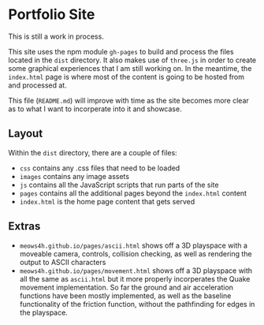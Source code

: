 # Portfolio Site
This is still a work in process.

This site uses the npm module `gh-pages` to build and process the files located in the `dist` directory. It also makes use of `three.js` in order to create some graphical experiences that I am still working on. In the meantime, the `index.html` page is where most of the content is going to be hosted from and processed at.

This file (`README.md`) will improve with time as the site becomes more clear as to what I want to incorperate into it and showcase.

## Layout
Within the `dist` directory, there are a couple of files:
- `css` contains any .css files that need to be loaded
- `images` contains any image assets
- `js` contains all the JavaScript scripts that run parts of the site
- `pages` contains all the additional pages beyond the `index.html` content
- `index.html` is the home page content that gets served

## Extras
- `meows4h.github.io/pages/ascii.html` shows off a 3D playspace with a moveable camera, controls, collision checking, as well as rendering the output to ASCII characters
- `meows4h.github.io/pages/movement.html` shows off a 3D playspace with all the same as `ascii.html` but it more properly incorperates the Quake movement implementation. So far the ground and air acceleration functions have been mostly implemented, as well as the baseline functionality of the friction function, without the pathfinding for edges in the playspace.
